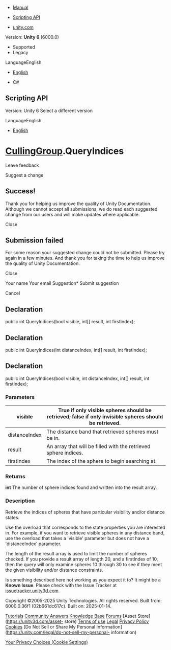 [ ]()

  * [Manual](../Manual/index.html)
  * [Scripting API](../ScriptReference/index.html)

  * [unity.com](https://unity.com/)

Version: **Unity 6** (6000.0)

  * Supported
  * Legacy

LanguageEnglish

  * [English]()

  * C#

[ ](https://docs.unity3d.com)

## Scripting API

Version: Unity 6 Select a different version

LanguageEnglish

  * [English]()

#  [CullingGroup](CullingGroup.html).QueryIndices

Leave feedback

Suggest a change

## Success!

Thank you for helping us improve the quality of Unity Documentation. Although
we cannot accept all submissions, we do read each suggested change from our
users and will make updates where applicable.

Close

## Submission failed

For some reason your suggested change could not be submitted. Please <a>try
again</a> in a few minutes. And thank you for taking the time to help us
improve the quality of Unity Documentation.

Close

Your name Your email Suggestion* Submit suggestion

Cancel

[ ]()

## Declaration

public int QueryIndices(bool visible, int[] result, int firstIndex);

## Declaration

public int QueryIndices(int distanceIndex, int[] result, int firstIndex);

## Declaration

public int QueryIndices(bool visible, int distanceIndex, int[] result, int
firstIndex);

### Parameters

visible | True if only visible spheres should be retrieved; false if only invisible spheres should be retrieved.  
---|---  
distanceIndex | The distance band that retrieved spheres must be in.  
result | An array that will be filled with the retrieved sphere indices.  
firstIndex | The index of the sphere to begin searching at.  
  
### Returns

**int** The number of sphere indices found and written into the result array.

### Description

Retrieve the indices of spheres that have particular visibility and/or
distance states.

Use the overload that corresponds to the state properties you are interested
in. For example, if you want to retrieve visible spheres in any distance band,
use the overload that takes a 'visible' parameter but does not have a
'distanceIndex' parameter.  
  
The length of the result array is used to limit the number of spheres checked.
If you provide a result array of length 20, and a firstIndex of 10, then the
query will only examine spheres 10 through 30 to see if they meet the given
visibility and/or distance constraints.

Is something described here not working as you expect it to? It might be a
**Known Issue**. Please check with the Issue Tracker at
[issuetracker.unity3d.com](https://issuetracker.unity3d.com).

Copyright ©2005-2025 Unity Technologies. All rights reserved. Built from:
6000.0.36f1 (02b661dc617c). Built on: 2025-01-14.

[Tutorials](https://unity3d.com/learn) [Community
Answers](https://answers.unity3d.com) [Knowledge
Base](https://support.unity3d.com/hc/en-us)
[Forums](https://forum.unity3d.com) [Asset Store](https://unity3d.com/asset-
store) [Terms of use](https://docs.unity3d.com/Manual/TermsOfUse.html)
[Legal](https://unity.com/legal) [Privacy
Policy](https://unity.com/legal/privacy-policy)
[Cookies](https://unity.com/legal/cookie-policy) [Do Not Sell or Share My
Personal Information](https://unity.com/legal/do-not-sell-my-personal-
information)

[Your Privacy Choices (Cookie Settings)](javascript:void\(0\);)

